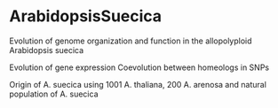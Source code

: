 # ArabidopsisSuecica

Evolution of genome organization and function in the allopolyploid Arabidopsis suecica

Evolution of gene expression
Coevolution between homeologs in SNPs

Origin of A. suecica using 1001 A. thaliana, 200 A. arenosa and natural population of A. suecica
